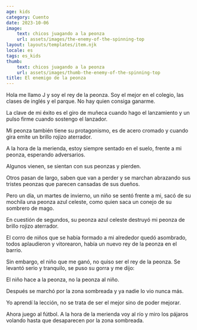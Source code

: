 ```yaml
---
age: kids
category: Cuento
date: 2023-10-06
image:
    text: chicos juagando a la peonza
    url: assets/images/the-enemy-of-the-spinning-top
layout: layouts/templates/item.njk
locale: es
tags: es_kids
thumb:
    text: chicos juagando a la peonza
    url: assets/images/thumb-the-enemy-of-the-spinning-top
title: El enemigo de la peonza
---
```



Hola me llamo J y soy el rey de la peonza. Soy el mejor en el colegio, las clases de inglés y el parque. No hay quien consiga ganarme.

La clave de mi éxito es el giro de muñeca cuando hago el lanzamiento y un pulso firme cuando sostengo el lanzador.

Mi peonza también tiene su protagonismo, es de acero cromado y cuando gira emite un brillo rojizo aterrador.

A la hora de la merienda, estoy siempre sentado en el suelo, frente a mi peonza, esperando adversarios.

Algunos vienen, se sientan con sus peonzas y pierden.

Otros pasan de largo, saben que van a perder y se marchan abrazando sus tristes peonzas que parecen cansadas de sus dueños.

Pero un día, un martes de invierno, un niño se sentó frente a mi, sacó de su mochila una peonza azul celeste, como quien saca un conejo de su sombrero de mago.

En cuestión de segundos, su peonza azul celeste destruyó mi peonza de brillo rojizo aterrador.

El corro de niños que se había formado a mi alrededor quedó asombrado, todos aplaudieron y vitorearon, había un nuevo rey de la peonza en el barrio.

Sin embargo, el niño que me ganó, no quiso ser el rey de la peonza. Se levantó serio y tranquilo, se puso su gorra y me dijo:

El niño hace a la peonza, no la peonza al niño.

Después se marchó por la zona sombreada y ya nadie lo vio nunca más.

Yo aprendí la lección, no se trata de ser el mejor sino de poder mejorar.

Ahora juego al fútbol. A la hora de la merienda voy al río y miro los pájaros volando hasta que desaparecen por la zona sombreada.
